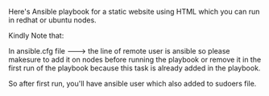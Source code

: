 Here's Ansible playbook for a static website using HTML which you can run in redhat or ubuntu nodes.


Kindly Note that:


In ansible.cfg file  ---> the line of remote user is ansible so please makesure to add it on nodes before running the playbook or remove it in the first run of the playbook because this task is already added in the playbook.

So after first run, you'll have ansible user which also added to sudoers file.
